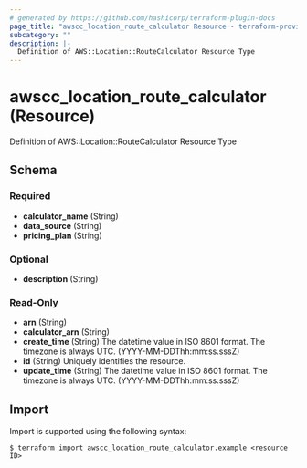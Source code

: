 ```yaml
---
# generated by https://github.com/hashicorp/terraform-plugin-docs
page_title: "awscc_location_route_calculator Resource - terraform-provider-awscc"
subcategory: ""
description: |-
  Definition of AWS::Location::RouteCalculator Resource Type
---
```


# awscc_location_route_calculator (Resource)

Definition of AWS::Location::RouteCalculator Resource Type



<!-- schema generated by tfplugindocs -->
## Schema

### Required

- **calculator_name** (String)
- **data_source** (String)
- **pricing_plan** (String)

### Optional

- **description** (String)

### Read-Only

- **arn** (String)
- **calculator_arn** (String)
- **create_time** (String) The datetime value in ISO 8601 format. The timezone is always UTC. (YYYY-MM-DDThh:mm:ss.sssZ)
- **id** (String) Uniquely identifies the resource.
- **update_time** (String) The datetime value in ISO 8601 format. The timezone is always UTC. (YYYY-MM-DDThh:mm:ss.sssZ)

## Import

Import is supported using the following syntax:

```shell
$ terraform import awscc_location_route_calculator.example <resource ID>
```
